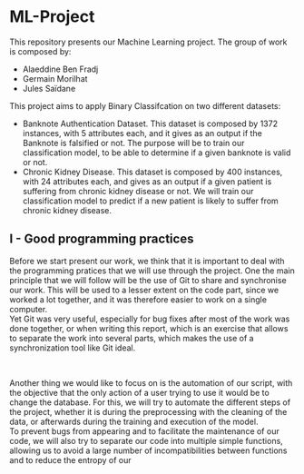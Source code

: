 # ML-Project
This repository presents our Machine Learning project. The group of work is composed by:

<ul>
  <li> Alaeddine Ben Fradj</li>
    <li> Germain Morilhat</li>
    <li> Jules Saïdane</li>


  </ul>
  
This project aims to apply Binary Classifcation on two different datasets: 
<ul>
  <li> Banknote Authentication Dataset. This dataset is composed by 1372 instances, with 5 attributes each, and it gives as an output if the Banknote is falsified or not. The purpose will be to train our classification model, to be able to determine if a given banknote is valid or not.
  </li>
  <li> Chronic Kidney Disease. This dataset is composed by 400 instances, with 24 attributes each, and gives as an output if a given patient is suffering from chronic kidney disease or not. We will train our classification model to predict if a new patient is likely to suffer from chronic kidney disease.
  </li>
</ul>

<h2>I - Good programming practices </h2>

<p>
Before we start present our work, we think that it is important to deal with the programming pratices that we will use through the project. One the main principle that we will follow will be the use of Git to share and synchronise our work. This will be used to a lesser extent on the code part, since we worked a lot together, and it was therefore easier to work on a single computer.<br> Yet Git was very useful, especially for bug fixes after most of the work was done together, or when writing this report, which is an exercise that allows to separate the work into several parts, which makes the use of a synchronization tool like Git ideal.
</p>
<br>
<p>
Another thing we would like to focus on is the automation of our script, with the objective that the only action of a user trying to use it would be to change the database. For this, we will try to automate the different steps of the project, whether it is during the preprocessing with the cleaning of the data, or afterwards during the training and execution of the model.<br> To prevent bugs from appearing and to facilitate the maintenance of our code, we will also try to separate our code into multiple simple functions, allowing us to avoid a large number of incompatibilities between functions and to reduce the entropy of our

</p>
